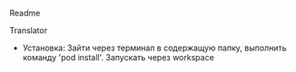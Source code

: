 Readme

Translator

 - Установка: Зайти через терминал в содержащую папку,  выполнить команду 'pod install'. Запускать через workspace

